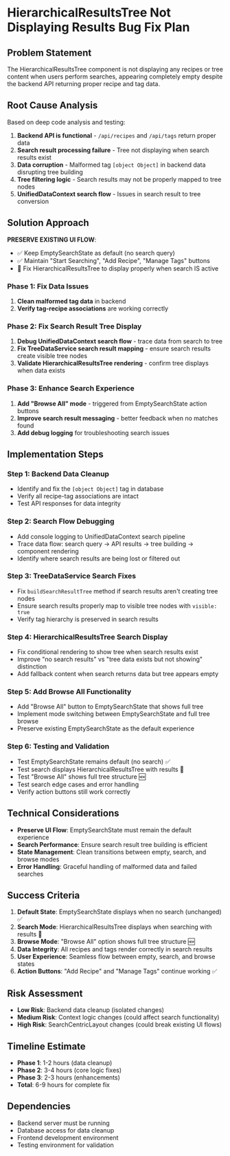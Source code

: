 # HierarchicalResultsTree Not Displaying Results Bug Fix Plan

## Problem Statement

The HierarchicalResultsTree component is not displaying any recipes or tree content when users perform searches, appearing completely empty despite the backend API returning proper recipe and tag data.

## Root Cause Analysis

Based on deep code analysis and testing:

1. **Backend API is functional** - `/api/recipes` and `/api/tags` return proper data
2. **Search result processing failure** - Tree not displaying when search results exist
3. **Data corruption** - Malformed tag `[object Object]` in backend data disrupting tree building
4. **Tree filtering logic** - Search results may not be properly mapped to tree nodes
5. **UnifiedDataContext search flow** - Issues in search result to tree conversion

## Solution Approach

**PRESERVE EXISTING UI FLOW**:
- ✅ Keep EmptySearchState as default (no search query)
- ✅ Maintain "Start Searching", "Add Recipe", "Manage Tags" buttons
- 🔧 Fix HierarchicalResultsTree to display properly when search IS active

### Phase 1: Fix Data Issues
1. **Clean malformed tag data** in backend
2. **Verify tag-recipe associations** are working correctly

### Phase 2: Fix Search Result Tree Display
1. **Debug UnifiedDataContext search flow** - trace data from search to tree
2. **Fix TreeDataService search result mapping** - ensure search results create visible tree nodes
3. **Validate HierarchicalResultsTree rendering** - confirm tree displays when data exists

### Phase 3: Enhance Search Experience
1. **Add "Browse All" mode** - triggered from EmptySearchState action buttons
2. **Improve search result messaging** - better feedback when no matches found
3. **Add debug logging** for troubleshooting search issues

## Implementation Steps

### Step 1: Backend Data Cleanup
- Identify and fix the `[object Object]` tag in database
- Verify all recipe-tag associations are intact
- Test API responses for data integrity

### Step 2: Search Flow Debugging
- Add console logging to UnifiedDataContext search pipeline
- Trace data flow: search query → API results → tree building → component rendering
- Identify where search results are being lost or filtered out

### Step 3: TreeDataService Search Fixes
- Fix `buildSearchResultTree` method if search results aren't creating tree nodes
- Ensure search results properly map to visible tree nodes with `visible: true`
- Verify tag hierarchy is preserved in search results

### Step 4: HierarchicalResultsTree Search Display
- Fix conditional rendering to show tree when search results exist
- Improve "no search results" vs "tree data exists but not showing" distinction
- Add fallback content when search returns data but tree appears empty

### Step 5: Add Browse All Functionality
- Add "Browse All" button to EmptySearchState that shows full tree
- Implement mode switching between EmptySearchState and full tree browse
- Preserve existing EmptySearchState as the default experience

### Step 6: Testing and Validation
- Test EmptySearchState remains default (no search) ✅
- Test search displays HierarchicalResultsTree with results 🔧
- Test "Browse All" shows full tree structure 🆕
- Test search edge cases and error handling
- Verify action buttons still work correctly

## Technical Considerations

- **Preserve UI Flow**: EmptySearchState must remain the default experience
- **Search Performance**: Ensure search result tree building is efficient
- **State Management**: Clean transitions between empty, search, and browse modes
- **Error Handling**: Graceful handling of malformed data and failed searches

## Success Criteria

1. **Default State**: EmptySearchState displays when no search (unchanged) ✅
2. **Search Mode**: HierarchicalResultsTree displays when searching with results 🔧
3. **Browse Mode**: "Browse All" option shows full tree structure 🆕
4. **Data Integrity**: All recipes and tags render correctly in search results
5. **User Experience**: Seamless flow between empty, search, and browse states
6. **Action Buttons**: "Add Recipe" and "Manage Tags" continue working ✅

## Risk Assessment

- **Low Risk**: Backend data cleanup (isolated changes)
- **Medium Risk**: Context logic changes (could affect search functionality)
- **High Risk**: SearchCentricLayout changes (could break existing UI flows)

## Timeline Estimate

- **Phase 1**: 1-2 hours (data cleanup)
- **Phase 2**: 3-4 hours (core logic fixes)
- **Phase 3**: 2-3 hours (enhancements)
- **Total**: 6-9 hours for complete fix

## Dependencies

- Backend server must be running
- Database access for data cleanup
- Frontend development environment
- Testing environment for validation